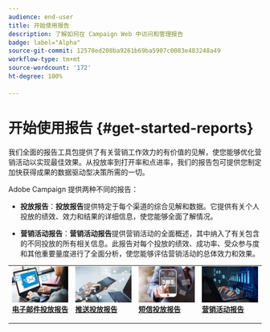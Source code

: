 ```yaml
---
audience: end-user
title: 开始使用报告
description: 了解如何在 Campaign Web 中访问和管理报告
badge: label="Alpha"
source-git-commit: 12578ed208ba9261b69ba5907c0083e483248a49
workflow-type: tm+mt
source-wordcount: '172'
ht-degree: 100%

---
```


# 开始使用报告 {#get-started-reports}

我们全面的报告工具包提供了有关营销工作效力的有价值的见解，使您能够优化营销活动以实现最佳效果。从投放率到打开率和点进率，我们的报告包可提供您制定加快获得成果的数据驱动型决策所需的一切。

Adobe Campaign 提供两种不同的报告：

* **投放报告**：**投放报告**&#x200B;提供特定于每个渠道的综合见解和数据。它提供有关个人投放的绩效、效力和结果的详细信息，使您能够全面了解情况。

* **营销活动报告**：**营销活动报告**&#x200B;提供营销活动的全面概述，其中纳入了有关包含的不同投放的所有相关信息。此报告对每个投放的绩效、成功率、受众参与度和其他重要量度进行了全面分析，使您能够评估营销活动的总体效力和效果。



<table style="table-layout:fixed"><tr style="border: 0;">
<td>
<a href="email-report.md">
<img alt="潜在客户" src="assets/do-not-localize/email_report.jpeg">
</a>
<div><a href="email-report.md"><strong>电子邮件投放报告</strong>
</div>
<p>
</td>
<td>
<a href="push-report.md">
<img alt="不常见" src="assets/do-not-localize/push_report.jpeg">
</a>
<div>
<a href="push-report.md"><strong>推送投放报告<strong></strong></a>
</div>
<p></td>
<td>
<a href="sms-report.md">
<img alt="验证" src="assets/do-not-localize/sms_report.png">
</a>
<div>
<a href="sms-report.md"><strong>短信投放报告</strong></a>
</div>
<p>
</td>
<td>
<a href="campaign-reports.md">
<img alt="验证" src="assets/do-not-localize/campaign_report.jpeg">
</a>
<div>
<a href="campaign-reports.md"><strong>营销活动报告</strong></a>
</div>
<p>
</td>
</tr></table>
